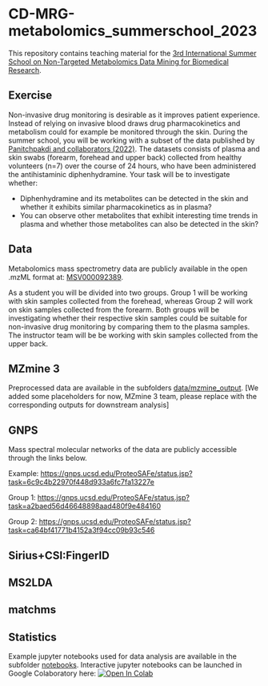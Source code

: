 # CD-MRG-metabolomics_summerschool_2023
This repository contains teaching material for the [3rd International Summer School on Non-Targeted Metabolomics Data Mining for Biomedical Research](https://en.ssi.dk/news/events/summer-school-on-non-targeted-metabolomics-data-mining-for-biomedical-research).

## Exercise

Non-invasive drug monitoring is desirable as it improves patient experience. Instead of relying on invasive blood draws drug pharmacokinetics and metabolism could for example be monitored through the skin. During the summer school, you will be working with a subset of the data published by [Panitchpakdi and collaborators (2022)](https://journals.plos.org/plosone/article?id=10.1371/journal.pone.0271794). The datasets consists of plasma and skin swabs (forearm, forehead and upper back) collected from healthy volunteers (n=7) over the course of 24 hours, who have been administered the antihistaminic diphenhydramine. Your task will be to investigate whether:

- Diphenhydramine and its metabolites can be detected in the skin and whether it exhibits similar pharmacokinetics as in plasma?
- You can observe other metabolites that exhibit interesting time trends in plasma and whether those metabolites can also be detected in the skin?

## Data

Metabolomics mass spectrometry data are publicly available in the open .mzML format at: [MSV000092389](https://massive.ucsd.edu/ProteoSAFe/dataset.jsp?task=c0f3e5587cb54a01ba5782ff7a442249).

As a student you will be divided into two groups. Group 1 will be working with skin samples collected from the forehead, whereas Group 2 will work on skin samples collected from the forearm. Both groups 
will be investigating whether their respective skin samples could be suitable for non-invasive drug monitoring by comparing them to the plasma samples. The instructor team will be be working with skin samples collected from the upper back. 

## MZmine 3

Preprocessed data are available in the subfolders [data/mzmine_output](https://github.com/ssi-dk/CD-MRG-metabolomics_summerschool_2023/tree/main/data/mzmine_output). [We added some placeholders for now, MZmine 3 team, please replace with the corresponding outputs for 
downstream analysis]


## GNPS

Mass spectral molecular networks of the data are publicly accessible through the links below.

Example: https://gnps.ucsd.edu/ProteoSAFe/status.jsp?task=6c9c4b22970f448d933a6fc7fa13227e

Group 1: https://gnps.ucsd.edu/ProteoSAFe/status.jsp?task=a2baed56d46648898aad480f9e484160

Group 2: https://gnps.ucsd.edu/ProteoSAFe/status.jsp?task=ca64bf41771b4152a3f94cc09b93c546

## Sirius+CSI:FingerID

## MS2LDA

## matchms

## Statistics

Example jupyter notebooks used for data analysis are available in the subfolder [notebooks](https://github.com/ssi-dk/CD-MRG-metabolomics_summerschool_2023/tree/main/notebooks). 
Interactive jupyter notebooks can be launched in Google Colaboratory here:
[![Open In Colab](https://colab.research.google.com/assets/colab-badge.svg)](https://colab.research.google.com/github/ssi-dk/CD-MRG-metabolomics_summerschool_2023/blob/main/) 

